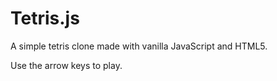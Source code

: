 # Tetris.js
A simple tetris clone made with vanilla JavaScript and HTML5.

Use the arrow keys to play.

